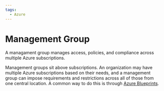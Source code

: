```yaml
---
tags:
  - Azure
---
```

# Management Group

A managament group manages access, policies, and compliance across multiple
Azure subscriptions.

Management groups sit above subscriptions. An organization may have multiple
Azure subscriptions based on their needs, and a management group can impose
requirements and restrictions across all of those from one central location. A
common way to do this is through [Azure Blueprints](devops/azure-blueprints.md).
